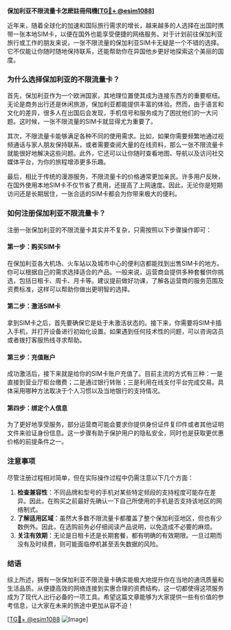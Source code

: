 **保加利亚不限流量卡怎麽註冊飛機[[TG💪+ @esim1088](https://t.me/s/esim1088)]**

近年来，随着全球化的加速和国际旅行需求的增长，越来越多的人选择在出国时携带一张本地SIM卡，以便在国外也能享受便捷的网络服务。对于计划前往保加利亚旅行或工作的朋友来说，一张不限流量的保加利亚SIM卡无疑是一个不错的选择。它不仅能让你随时随地保持联系，还能帮助你在异国他乡更好地探索这个美丽的国度。

### 为什么选择保加利亚的不限流量卡？

首先，保加利亚作为一个欧洲国家，其地理位置使其成为连接东西方的重要枢纽。无论是商务出行还是休闲旅游，保加利亚都能提供丰富的体验。然而，由于语言和文化的差异，很多人在出国后会发现，手机信号和服务成为了困扰他们的一大问题。这时候，一张不限流量的SIM卡就显得尤为重要了。

其次，不限流量卡能够满足各种不同的使用需求。比如，如果你需要频繁地通过视频通话与家人朋友保持联系，或者需要查阅大量的在线资料，那么一张不限流量卡就能很好地解决这些问题。此外，它还可以让你随时查看地图、导航以及访问社交媒体平台，为你的旅程增添更多乐趣。

最后，相比于传统的漫游服务，不限流量卡的价格通常更加亲民。许多用户反映，在国外使用本地SIM卡不仅节省了费用，还提高了上网速度。因此，无论你是短期访问还是长期居住，一张合适的SIM卡都会为你带来极大的便利。

### 如何注册保加利亚不限流量卡？

注册一张保加利亚的不限流量卡其实并不复杂，只需按照以下步骤操作即可：

#### 第一步：购买SIM卡

在保加利亚各大机场、火车站以及城市中心的便利店都能找到出售SIM卡的地方。你可以根据自己的需求选择适合的产品。一般来说，运营商会提供多种套餐供你挑选，包括日租卡、周卡、月卡等。建议提前做好功课，了解各运营商的服务范围及资费标准，这样可以帮助你做出更明智的选择。

#### 第二步：激活SIM卡

拿到SIM卡之后，首先要确保它是处于未激活状态的。接下来，你需要将SIM卡插入手机，并打开设备进行初始化设置。如果遇到任何技术性的问题，可以咨询店员或者拨打客服热线寻求帮助。

#### 第三步：充值账户

成功激活后，接下来就是给你的SIM卡账户充值了。目前主流的方式有三种：一是直接到营业厅柜台缴费；二是通过银行转账；三是利用在线支付平台完成交易。具体采用哪种方法取决于个人习惯以及当地银行的支持情况。

#### 第四步：绑定个人信息

为了更好地享受服务，部分运营商可能会要求你提供身份证件复印件或者其他证明文件来验证身份信息。这一步骤有助于保护用户的隐私安全，同时也是获取更优惠价格的前提条件之一。

### 注意事项

尽管注册过程相对简单，但在实际操作过程中仍需注意以下几个方面：

1. **检查兼容性**：不同品牌和型号的手机对某些特定频段的支持程度可能存在差异。因此，在购买之前最好先确认一下自己所使用的手机是否支持该地区的网络制式。
2. **了解适用区域**：虽然大多数不限流量卡都覆盖了整个保加利亚地区，但也有少数例外。因此，在选购前务必仔细阅读产品说明，以免造成不必要的麻烦。
3. **关注有效期**：无论是日租卡还是长期套餐，都有明确的有效期限。一旦过期而没有及时续费，则可能面临停机甚至丢失数据的风险。

### 结语

综上所述，拥有一张保加利亚不限流量卡确实能极大地提升你在当地的通讯质量和生活品质。从便捷高效的网络连接到实惠合理的资费结构，这一切都使得这项服务成为了现代人出行必备的一项工具。希望这篇文章能够为大家提供一些有价值的参考信息，让大家在未来的旅途中更加从容不迫！

[[TG💪+ @esim1088](https://t.me/s/esim1088) ![Image](https://i.postimg.cc/4NQfJmqS/Snipaste-2025-05-13-00-14-12.png)]